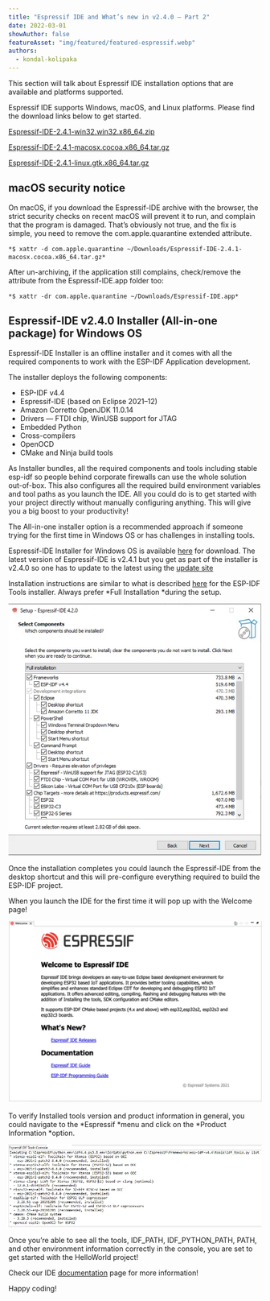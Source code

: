 ```yaml
---
title: "Espressif IDE and What’s new in v2.4.0 — Part 2"
date: 2022-03-01
showAuthor: false
featureAsset: "img/featured/featured-espressif.webp"
authors:
  - kondal-kolipaka
---
```

This section will talk about Espressif IDE installation options that are available and platforms supported.

Espressif IDE supports Windows, macOS, and Linux platforms. Please find the download links below to get started.

[Espressif-IDE-2.4.1-win32.win32.x86_64.zip](https://dl.espressif.com/dl/idf-eclipse-plugin/ide/Espressif-IDE-2.4.1-win32.win32.x86_64.zip)

[Espressif-IDE-2.4.1-macosx.cocoa.x86_64.tar.gz](https://dl.espressif.com/dl/idf-eclipse-plugin/ide/Espressif-IDE-2.4.1-macosx.cocoa.x86_64.tar.gz)

[Espressif-IDE-2.4.1-linux.gtk.x86_64.tar.gz](https://dl.espressif.com/dl/idf-eclipse-plugin/ide/Espressif-IDE-2.4.1-linux.gtk.x86_64.tar.gz)

## macOS security notice

On macOS, if you download the Espressif-IDE archive with the browser, the strict security checks on recent macOS will prevent it to run, and complain that the program is damaged. That’s obviously not true, and the fix is simple, you need to remove the com.apple.quarantine extended attribute.

```
*$ xattr -d com.apple.quarantine ~/Downloads/Espressif-IDE-2.4.1-macosx.cocoa.x86_64.tar.gz*
```

After un-archiving, if the application still complains, check/remove the attribute from the Espressif-IDE.app folder too:

```
*$ xattr -dr com.apple.quarantine ~/Downloads/Espressif-IDE.app*
```

## Espressif-IDE v2.4.0 Installer (All-in-one package) for Windows OS

Espressif-IDE Installer is an offline installer and it comes with all the required components to work with the ESP-IDF Application development.

The installer deploys the following components:

- ESP-IDF v4.4
- Espressif-IDE (based on Eclipse 2021–12)
- Amazon Corretto OpenJDK 11.0.14
- Drivers — FTDI chip, WinUSB support for JTAG
- Embedded Python
- Cross-compilers
- OpenOCD
- CMake and Ninja build tools

As Installer bundles, all the required components and tools including stable esp-idf so people behind corporate firewalls can use the whole solution out-of-box. This also configures all the required build environment variables and tool paths as you launch the IDE. All you could do is to get started with your project directly without manually configuring anything. This will give you a big boost to your productivity!

The All-in-one installer option is a recommended approach if someone trying for the first time in Windows OS or has challenges in installing tools.

Espressif-IDE Installer for Windows OS is available [here](https://dl.espressif.com/dl/esp-idf/) for download. The latest version of Espressif-IDE is v2.4.1 but you get as part of the installer is v2.4.0 so one has to update to the latest using the [update site](https://github.com/espressif/idf-eclipse-plugin#installing-idf-plugin-using-update-site-url)

Installation instructions are similar to what is described [here](https://docs.espressif.com/projects/esp-idf/en/latest/esp32/get-started/windows-setup.html#esp-idf-tools-installer) for the ESP-IDF Tools installer. Always prefer *Full Installation *during the setup.

![](img/espressif-1.webp)

Once the installation completes you could launch the Espressif-IDE from the desktop shortcut and this will pre-configure everything required to build the ESP-IDF project.

When you launch the IDE for the first time it will pop up with the Welcome page!

![](img/espressif-2.webp)

To verify Installed tools version and product information in general, you could navigate to the *Espressif *menu and click on the *Product Information *option.

![](img/espressif-3.webp)

Once you’re able to see all the tools, IDF_PATH, IDF_PYTHON_PATH, PATH, and other environment information correctly in the console, you are set to get started with the HelloWorld project!

Check our IDE [documentation](https://github.com/espressif/idf-eclipse-plugin#esp-idf-eclipse-plugin) page for more information!

Happy coding!

